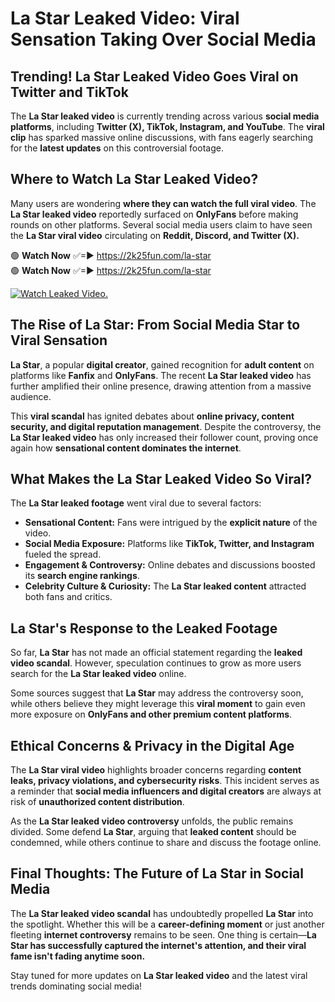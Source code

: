 # La Star Leaked Video: Viral Sensation Taking Over Social Media

## **Trending! La Star Leaked Video Goes Viral on Twitter and TikTok**
The **La Star leaked video** is currently trending across various **social media platforms**, including **Twitter (X), TikTok, Instagram, and YouTube**. The **viral clip** has sparked massive online discussions, with fans eagerly searching for the **latest updates** on this controversial footage.

## **Where to Watch La Star Leaked Video?**
Many users are wondering **where they can watch the full viral video**. The **La Star leaked video** reportedly surfaced on **OnlyFans** before making rounds on other platforms. Several social media users claim to have seen the **La Star viral video** circulating on **Reddit, Discord, and Twitter (X).**

🟢 **Watch Now** ✅=► https://2k25fun.com/la-star  
🟢 **Watch Now** ✅=► https://2k25fun.com/la-star  

[![Watch Leaked Video.](https://miro.medium.com/v2/resize:fit:828/format:webp/1*cilzJN44JGOrTw9NJCrNHA.gif "Watch Leaked Video")](https://2k25fun.com/la-star)

## **The Rise of La Star: From Social Media Star to Viral Sensation**
**La Star**, a popular **digital creator**, gained recognition for **adult content** on platforms like **Fanfix** and **OnlyFans**. The recent **La Star leaked video** has further amplified their online presence, drawing attention from a massive audience.

This **viral scandal** has ignited debates about **online privacy, content security, and digital reputation management**. Despite the controversy, the **La Star leaked video** has only increased their follower count, proving once again how **sensational content dominates the internet**.

## **What Makes the La Star Leaked Video So Viral?**
The **La Star leaked footage** went viral due to several factors:
- **Sensational Content:** Fans were intrigued by the **explicit nature** of the video.
- **Social Media Exposure:** Platforms like **TikTok, Twitter, and Instagram** fueled the spread.
- **Engagement & Controversy:** Online debates and discussions boosted its **search engine rankings**.
- **Celebrity Culture & Curiosity:** The **La Star leaked content** attracted both fans and critics.

## **La Star's Response to the Leaked Footage**
So far, **La Star** has not made an official statement regarding the **leaked video scandal**. However, speculation continues to grow as more users search for the **La Star leaked video** online.

Some sources suggest that **La Star** may address the controversy soon, while others believe they might leverage this **viral moment** to gain even more exposure on **OnlyFans and other premium content platforms**.

## **Ethical Concerns & Privacy in the Digital Age**
The **La Star viral video** highlights broader concerns regarding **content leaks, privacy violations, and cybersecurity risks**. This incident serves as a reminder that **social media influencers and digital creators** are always at risk of **unauthorized content distribution**.

As the **La Star leaked video controversy** unfolds, the public remains divided. Some defend **La Star**, arguing that **leaked content** should be condemned, while others continue to share and discuss the footage online.

## **Final Thoughts: The Future of La Star in Social Media**
The **La Star leaked video scandal** has undoubtedly propelled **La Star** into the spotlight. Whether this will be a **career-defining moment** or just another fleeting **internet controversy** remains to be seen. One thing is certain—**La Star has successfully captured the internet's attention, and their viral fame isn't fading anytime soon.**

Stay tuned for more updates on **La Star leaked video** and the latest viral trends dominating social media!